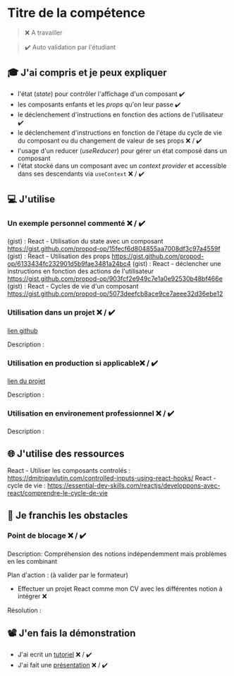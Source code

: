 # Titre de la compétence

> ❌ A travailler

> ✔️ Auto validation par l'étudiant

## 🎓 J'ai compris et je peux expliquer

- l'état (_state_) pour contrôler l'affichage d'un composant ✔️
- les composants enfants et les _props_ qu'on leur passe ✔️
- le déclenchement d'instructions en fonction des actions de l'utilisateur  ✔️
- le déclenchement d'instructions en fonction de l'étape du cycle de vie du composant ou du changement de valeur de ses props ❌ / ✔️
- l'usage d'un reducer (_useReducer_) pour gérer un état composé dans un composant
- l'état stocké dans un composant avec un _context provider_ et accessible dans ses descendants via `useContext` ❌ / ✔️

## 💻 J'utilise

### Un exemple personnel commenté ❌ / ✔️
(gist) : React - Utilisation du state avec un composant https://gist.github.com/propod-op/15fecf6d804855aa7008df3c97a4559f
(gist) : React - Utilisation des props https://gist.github.com/propod-op/6133434fc232901d5b9fae3481a24bc4
(gist) : React - déclencher une instructions en fonction des actions de l'utilisateur https://gist.github.com/propod-op/903fcf2e949c7e1a0e92530b48bf466e
(gist) : React - Cycles de vie d'un composant https://gist.github.com/propod-op/5073deefcb8ace9ce7aeee32d36ebe12

### Utilisation dans un projet ❌ / ✔️

[lien github](...)

Description :

### Utilisation en production si applicable❌ / ✔️

[lien du projet](...)

Description :

### Utilisation en environement professionnel ❌ / ✔️

Description :

## 🌐 J'utilise des ressources

React - Utiliser les composants controlés : https://dmitripavlutin.com/controlled-inputs-using-react-hooks/
React - cycle de vie : https://essential-dev-skills.com/reactjs/developpons-avec-react/comprendre-le-cycle-de-vie

## 🚧 Je franchis les obstacles

### Point de blocage ❌ / ✔️

Description:
Compréhension des notions indépendemment mais problèmes en les combinant

Plan d'action : (à valider par le formateur)

- Effectuer un projet React comme mon CV avec les différentes notion à intégrer ❌

Résolution :

## 📽️ J'en fais la démonstration

- J'ai ecrit un [tutoriel](...) ❌ / ✔️
- J'ai fait une [présentation](...) ❌ / ✔️
